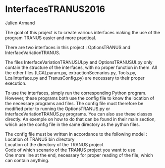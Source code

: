 # InterfacesTRANUS2016
Julien Armand

The goal of this project is to create various interfaces making the use of the program TRANUS easier and more practical.

There are two interfaces in this project : OptionsTRANUS and InterfaceVariationTRANUS.

The files InterfaceVariationTRANUSUI.py and OptionsTRANUSUI.py only contain the structure of the interfaces, with no proper function in them. All the other files
(LCALparam.py, extractionScenarios.py, Tools.py, LcalInterface.py and TranusConfig.py) are necessary to their proper execution.

To use the interfaces, simply run the corresponding Python program. However, these programs both use the config file to know the location of the necessary programs and files. The config file
must therefore be modified prior to running the OptionsTRANUS.py or InterfaceVariationTRANUS.py programs. 
You can also use these classes directly. An exemple on how to do that can be found in their main section, which use the config file in the same directory as the python files.

The config file must be written in accordance to the following model :<br />
Location of TRANUS bin directory<br />
Location of the directory of the TRANUS project<br />
Code of which scenario of the TRANUS project you want to use<br />
One more line at the end, necessary for proper reading of the file, which can contain anything.
